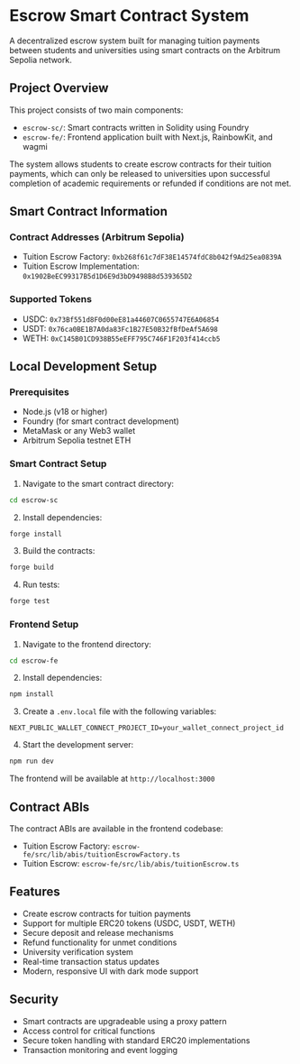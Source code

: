 # Escrow Smart Contract System

A decentralized escrow system built for managing tuition payments between students and universities using smart contracts on the Arbitrum Sepolia network.

## Project Overview

This project consists of two main components:
- `escrow-sc/`: Smart contracts written in Solidity using Foundry
- `escrow-fe/`: Frontend application built with Next.js, RainbowKit, and wagmi

The system allows students to create escrow contracts for their tuition payments, which can only be released to universities upon successful completion of academic requirements or refunded if conditions are not met.

## Smart Contract Information

### Contract Addresses (Arbitrum Sepolia)

- Tuition Escrow Factory: `0xb268f61c7dF38E14574fdC8b042f9Ad25ea0839A`
- Tuition Escrow Implementation: `0x1902BeEC99317B5d1D6E9d3bD9498B8d539365D2`

### Supported Tokens

- USDC: `0x73Bf551d8F0d00eE81a44607C0655747E6A06854`
- USDT: `0x76ca0BE1B7A0da83Fc1B27E50B32fBfDeAf5A698`
- WETH: `0xC145B01CD938B55eEFF795C746F1F203f414ccb5`

## Local Development Setup

### Prerequisites

- Node.js (v18 or higher)
- Foundry (for smart contract development)
- MetaMask or any Web3 wallet
- Arbitrum Sepolia testnet ETH

### Smart Contract Setup

1. Navigate to the smart contract directory:
```bash
cd escrow-sc
```

2. Install dependencies:
```bash
forge install
```

3. Build the contracts:
```bash
forge build
```

4. Run tests:
```bash
forge test
```

### Frontend Setup

1. Navigate to the frontend directory:
```bash
cd escrow-fe
```

2. Install dependencies:
```bash
npm install
```

3. Create a `.env.local` file with the following variables:
```env
NEXT_PUBLIC_WALLET_CONNECT_PROJECT_ID=your_wallet_connect_project_id
```

4. Start the development server:
```bash
npm run dev
```

The frontend will be available at `http://localhost:3000`

## Contract ABIs

The contract ABIs are available in the frontend codebase:
- Tuition Escrow Factory: `escrow-fe/src/lib/abis/tuitionEscrowFactory.ts`
- Tuition Escrow: `escrow-fe/src/lib/abis/tuitionEscrow.ts`

## Features

- Create escrow contracts for tuition payments
- Support for multiple ERC20 tokens (USDC, USDT, WETH)
- Secure deposit and release mechanisms
- Refund functionality for unmet conditions
- University verification system
- Real-time transaction status updates
- Modern, responsive UI with dark mode support

## Security

- Smart contracts are upgradeable using a proxy pattern
- Access control for critical functions
- Secure token handling with standard ERC20 implementations
- Transaction monitoring and event logging